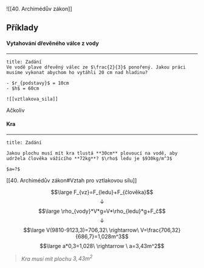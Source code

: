 ![[40. Archimédův zákon]]

## Příklady
#### Vytahování dřevěného válce z vody
---
```ad-summary
title: Zadání
Ve vodě plave dřevěný válec ze $\frac{2}{3}$ ponořený. Jakou práci musíme vykonat abychom ho vytáhli 20 cm nad hladinu?

- $r_{podstavy}$ = 10cm
- $h$ = 60cm

![[vztlakova_sila]]

```

Ačkoliv

#### Kra
---
```ad-summary
title: Zadání

Jakou plochu musí mít kra tlustá **30cm** plovoucí na vodě, aby udržela člověka vážícího **72kg**? $\rho$ ledu je $930kg/m^3$

$a=?$

```

[[40. Archimédův zákon#Vztah pro vztlakovou sílu]]

$$\large F_{vz}=F_{ledu}+F_{člověka}$$
$$\downarrow$$
$$\large \rho_{vody}*V*g=V*\rho_{ledu}*g+F_č$$
$$\downarrow$$
$$\large V(9810-9123,3)=706,32\ \rightarrow\ V=\frac{706,32}{686,7}=1,028m^3$$
$$\large a*0,3=1,028\ \rightarrow \ a=3,43m^2$$
>*Kra musí mít plochu $3,43m^2$* 
